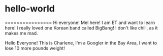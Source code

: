 # hello-world
================
Hi everyone!
Mel here! I am ET and want to learn here! 
I really loved one Korean band called BigBang! 
I don't like chili, as it makes me mad.


Hello Everyone!
This is Charlene, I'm a Googler in the Bay Area, I want to lose 10 more pounds weight!
